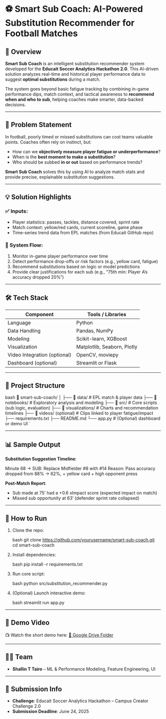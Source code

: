# ⚽ Smart Sub Coach: AI-Powered Substitution Recommender for Football Matches

## 🚀 Overview

**Smart Sub Coach** is an intelligent substitution recommender system developed for the **Educait Soccer Analytics Hackathon 2.0**. This AI-driven solution analyzes real-time and historical player performance data to suggest **optimal substitutions** during a match.

The system goes beyond basic fatigue tracking by combining in-game performance dips, match context, and tactical awareness to **recommend when and who to sub**, helping coaches make smarter, data-backed decisions.

---

## 🎯 Problem Statement

In football, poorly timed or missed substitutions can cost teams valuable points. Coaches often rely on instinct, but:
- How can we **objectively measure player fatigue or underperformance**?
- When is the **best moment to make a substitution**?
- Who should be subbed **in or out** based on performance trends?

**Smart Sub Coach** solves this by using AI to analyze match stats and provide precise, explainable substitution suggestions.

---

## 💡 Solution Highlights

### ✅ Inputs:
- Player statistics: passes, tackles, distance covered, sprint rate
- Match context: yellow/red cards, current scoreline, game phase
- Time-series trend data from EPL matches (from Educait GitHub repo)

### 🔄 System Flow:
1. Monitor in-game player performance over time
2. Detect performance drop-offs or risk factors (e.g., yellow card, fatigue)
3. Recommend substitutions based on logic or model predictions
4. Provide clear justifications for each sub (e.g., “75th min: Player A’s accuracy dropped 20%”)

---

## 🛠 Tech Stack

| Component       | Tools / Libraries           |
|----------------|-----------------------------|
| Language        | Python                      |
| Data Handling   | Pandas, NumPy               |
| Modeling        | Scikit-learn, XGBoost       |
| Visualization   | Matplotlib, Seaborn, Plotly |
| Video Integration (optional) | OpenCV, moviepy     |
| Dashboard (optional) | Streamlit or Flask         |

---

## 📂 Project Structure

bash
📁 smart-sub-coach/
│
├── 📁 data/                   # EPL match & player data
├── 📁 notebooks/              # Exploratory analysis and modeling
├── 📁 src/                    # Core scripts (sub logic, evaluation)
├── 📁 visualizations/         # Charts and recommendation timelines
├── 📁 videos/ (optional)      # Clips linked to player fatigue/impact
├── requirements.txt
├── README.md
└── app.py                    # (Optional) dashboard or demo UI
`

---

## 📊 Sample Output

**Substitution Suggestion Timeline**:


Minute 68 → SUB: Replace Midfielder #8 with #14
Reason: Pass accuracy dropped from 88% → 62%, + yellow card + high opponent press


**Post-Match Report**:

* Sub made at 75’ had a +0.6 xImpact score (expected impact on match)
* Missed sub opportunity at 63’ (defender sprint rate collapsed)

---

## 🧪 How to Run

1. Clone the repo:

   bash
   git clone https://github.com/yourusername/smart-sub-coach.git
   cd smart-sub-coach
   

2. Install dependencies:

   bash
   pip install -r requirements.txt
   

3. Run core script:

   bash
   python src/substitution_recommender.py
   

4. (Optional) Launch interactive demo:

   bash
   streamlit run app.py
   

---

## 🎥 Demo Video

📺 Watch the short demo here:
[🔗 Google Drive Folder](https://drive.google.com/drive/folders/1ggxvNFesKVJ6bTad4LE1sjg3IWn3IvYL?usp=drive_link)

---

## 👨‍💻 Team

* **Shallin T Tairo** – ML & Performance Modeling, Feature Engineering, UI

---

## 📅 Submission Info

* **Challenge**: Educait Soccer Analytics Hackathon – Campus Creator Challenge 2.0
* **Submission Deadline**: June 24, 2025


